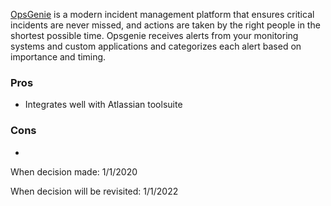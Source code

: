 [OpsGenie](https://www.atlassian.com/software/opsgenie) is a modern incident management platform that ensures critical incidents are never missed, and actions are taken by the right people in the shortest possible time. Opsgenie receives alerts from your monitoring systems and custom applications and categorizes each alert based on importance and timing.

### Pros
* Integrates well with Atlassian toolsuite


### Cons
* 


When decision made: 1/1/2020

When decision will be revisited: 1/1/2022